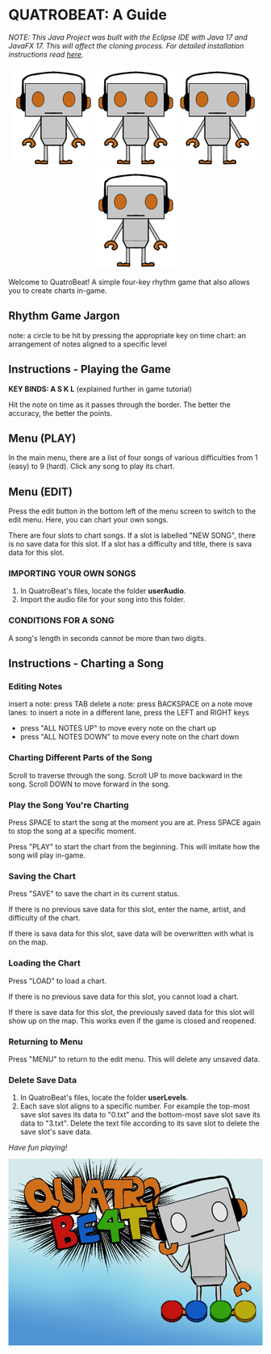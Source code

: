# QUATROBEAT: A Guide
*NOTE: This Java Project was built with the Eclipse IDE with Java 17 and JavaFX 17. This will affect the cloning process. For detailed installation instructions read [here](CLONE.md).*

<p align = "center">
  <img src = "images/robotoDance.gif" height = 200px> 
  <img src = "images/robotoMiss.gif" height = 200px> 
  <img src = "images/robotoDance.gif" height = 200px> 
  <img src = "images/robotoDance.gif" height = 200px> 
</p>

Welcome to QuatroBeat! A simple four-key rhythm game that also allows you to create charts in-game. 

## Rhythm Game Jargon
note: a circle to be hit by pressing the appropriate key on time
chart: an arrangement of notes aligned to a specific level

## Instructions - Playing the Game 
**KEY BINDS: A S K L** (explained further in game tutorial)

Hit the note on time as it passes through the border.
The better the accuracy, the better the points. 

## Menu (PLAY) 
In the main menu, there are a list of four songs of various difficulties from 1 (easy) to 9 (hard). Click any song to play its chart. 

## Menu (EDIT)
Press the edit button in the bottom left of the menu screen to switch to the edit menu. Here, you can chart your own songs. 

There are four slots to chart songs. If a slot is labelled "NEW SONG", there is no save data for this slot. If a slot has a difficulty and title, there is sava data for this slot. 

### IMPORTING YOUR OWN SONGS
1. In QuatroBeat's files, locate the folder **userAudio**.
2. Import the audio file for your song into this folder.

### CONDITIONS FOR A SONG
A song's length in seconds cannot be more than two digits.

## Instructions - Charting a Song
### Editing Notes
insert a note: press TAB 
delete a note: press BACKSPACE on a note 
move lanes: to insert a note in a different lane, press the LEFT and RIGHT keys

- press "ALL NOTES UP" to move every note on the chart up
- press "ALL NOTES DOWN" to move every note on the chart down 

### Charting Different Parts of the Song
Scroll to traverse through the song. 
Scroll UP to move backward in the song. 
Scroll DOWN to move forward in the song. 

### Play the Song You're Charting 
Press SPACE to start the song at the moment you are at. 
Press SPACE again to stop the song at a specific moment.

Press "PLAY" to start the chart from the beginning. This will imitate how the song will play in-game. 

### Saving the Chart
Press "SAVE" to save the chart in its current status. 

If there is no previous save data for this slot, enter the name, artist, and difficulty of the chart. 

If there is sava data for this slot, save data will be overwritten with what is on the map. 

### Loading the Chart
Press "LOAD" to load a chart. 

If there is no previous save data for this slot, you cannot load a chart. 

If there is save data for this slot, the previously saved data for this slot will show up on the map. This works even if the game is closed and reopened. 

### Returning to Menu
Press "MENU" to return to the edit menu. This will delete any unsaved data. 

### Delete Save Data
1. In QuatroBeat's files, locate the folder **userLevels**.
2. Each save slot aligns to a specific number. For example the top-most save slot saves its data to "0.txt" and the bottom-most save slot save its data to "3.txt". Delete the text file according to its save slot to delete the save slot's save data.


*Have fun playing!*

<p align = "center">
  <img src = "images/titleScreen.png"> 
</p>

